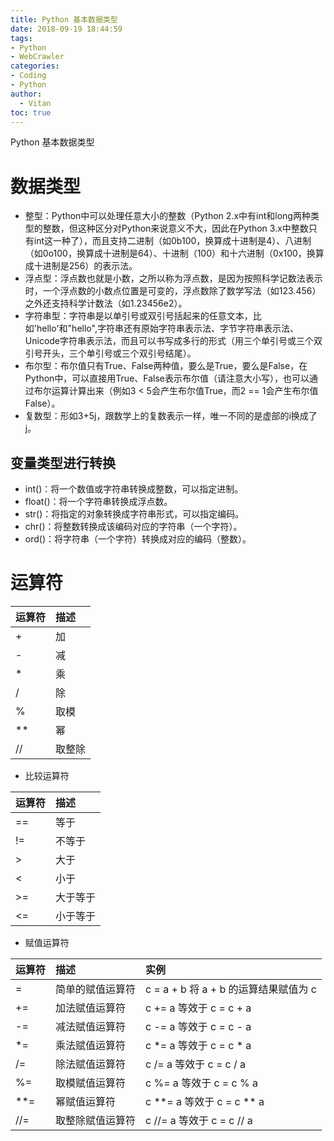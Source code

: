 ```yaml
---
title: Python 基本数据类型
date: 2018-09-19 18:44:59
tags:
- Python
- WebCrawler
categories:
- Coding
- Python
author:
  - Vitan
toc: true
---
```

Python 基本数据类型
<!--more-->
# 数据类型
- 整型：Python中可以处理任意大小的整数（Python 2.x中有int和long两种类型的整数，但这种区分对Python来说意义不大，因此在Python 3.x中整数只有int这一种了），而且支持二进制（如0b100，换算成十进制是4）、八进制（如0o100，换算成十进制是64）、十进制（100）和十六进制（0x100，换算成十进制是256）的表示法。
- 浮点型：浮点数也就是小数，之所以称为浮点数，是因为按照科学记数法表示时，一个浮点数的小数点位置是可变的，浮点数除了数学写法（如123.456）之外还支持科学计数法（如1.23456e2）。
- 字符串型：字符串是以单引号或双引号括起来的任意文本，比如'hello'和"hello",字符串还有原始字符串表示法、字节字符串表示法、Unicode字符串表示法，而且可以书写成多行的形式（用三个单引号或三个双引号开头，三个单引号或三个双引号结尾）。
- 布尔型：布尔值只有True、False两种值，要么是True，要么是False，在Python中，可以直接用True、False表示布尔值（请注意大小写），也可以通过布尔运算计算出来（例如3 < 5会产生布尔值True，而2 == 1会产生布尔值False）。
- 复数型：形如3+5j，跟数学上的复数表示一样，唯一不同的是虚部的i换成了j。

## 变量类型进行转换
- int()：将一个数值或字符串转换成整数，可以指定进制。
- float()：将一个字符串转换成浮点数。
- str()：将指定的对象转换成字符串形式，可以指定编码。
- chr()：将整数转换成该编码对应的字符串（一个字符）。
- ord()：将字符串（一个字符）转换成对应的编码（整数）。

# 运算符
|运算符	|描述|
|:---|:---|
|+|加 |
|-|减|
|*|乘|
|/|	除|
|%|	取模|
|**	|幂|
|//	|取整除|


- 比较运算符

|运算符|描述|
|:---|:---|
|==|等于|
|!=	|不等于|
|>|	大于|
|<	|小于|
|>=|大于等于|
|<=|小于等于|


- 赋值运算符

|运算符|描述	|实例|
|:---|:---|:---|
|=	|简单的赋值运算符|	c = a + b 将 a + b 的运算结果赋值为 c|
|+=	|加法赋值运算符|	c += a 等效于 c = c + a|
|-=	|减法赋值运算符|	c -= a 等效于 c = c - a|
|*=	|乘法赋值运算符|	c *= a 等效于 c = c * a|
|/=	|除法赋值运算符|	c /= a 等效于 c = c / a|
|%=	|取模赋值运算符|	c %= a 等效于 c = c % a|
|**=|幂赋值运算符	|c **= a 等效于 c = c ** a|
|//=|取整除赋值运算符|	c //= a 等效于 c = c // a|
